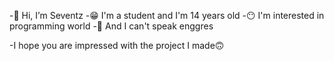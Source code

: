 -👋 Hi, I’m Seventz
-😁 I'm a student and I'm 14 years old
-😶 I'm interested in programming world
-🗿 And I can't speak enggres

-I hope you are impressed with the project I made🙃
